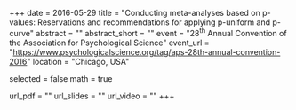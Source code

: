 +++
date = 2016-05-29
title = "Conducting meta-analyses based on p-values: Reservations and recommendations for applying p-uniform and p-curve"
abstract = ""
abstract_short = ""
event = "28<sup>th</sup> Annual Convention of the Association for Psychological Science"
event_url = "https://www.psychologicalscience.org/tag/aps-28th-annual-convention-2016"
location = "Chicago, USA"

selected = false
math = true

url_pdf = ""
url_slides = ""
url_video = ""
+++